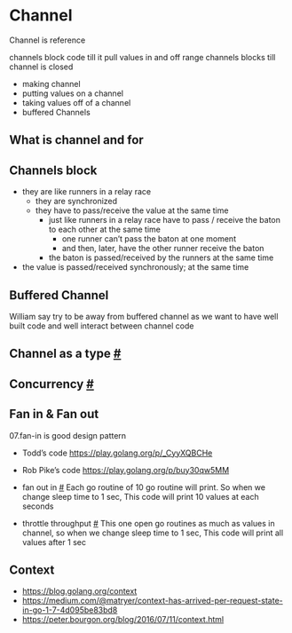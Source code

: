 # Channel
Channel is reference

channels block code till it pull values in and off
range channels blocks till channel is closed

- making channel
- putting values on a channel
- taking values off of a channel
- buffered Channels

## What is channel and for

## Channels block
- they are like runners in a relay race
  - they are synchronized
  - they have to pass/receive the value at the same time
    - just like runners in a relay race have to pass / receive the baton to each other at the same time
      - one runner can’t pass the baton at one moment
      - and then, later, have the other runner receive the baton
    - the baton is passed/received by the runners at the same time
- the value is passed/received synchronously; at the same time


## Buffered Channel
William say try to be away from buffered channel as we want to have well built code and well interact between channel code

## Channel as a type [#]()

## Concurrency [#](https://golang.org/doc/effective_go.html#concurrency)

## Fan in & Fan out
07.fan-in is good design pattern
- Todd’s code
  https://play.golang.org/p/_CyyXQBCHe 
- Rob Pike’s code
  https://play.golang.org/p/buy30qw5MM 

- fan out in [#](https://play.golang.org/p/iU7Oee2nm7)
  Each go routine of 10 go routine will print. So when we change sleep time to 1 sec, This code will print 10 values at each seconds
- throttle throughput [#](https://play.golang.org/p/RzR3Kjrx7q)
  This one open go routines as much as values in channel, so when we change sleep time to 1 sec, This code will print all values after 1 sec

## Context
- https://blog.golang.org/context 
- https://medium.com/@matryer/context-has-arrived-per-request-state-in-go-1-7-4d095be83bd8 
- https://peter.bourgon.org/blog/2016/07/11/context.html 